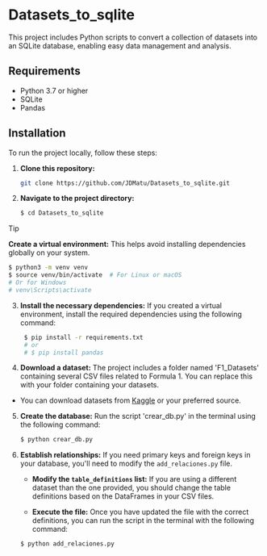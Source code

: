 # Datasets_to_sqlite
This project includes Python scripts to convert a collection of datasets into an SQLite database, enabling easy data management and analysis.

## Requirements
- Python 3.7 or higher
- SQLite
- Pandas

## Installation

To run the project locally, follow these steps:

1. **Clone this repository:**
   ```bash
   git clone https://github.com/JDMatu/Datasets_to_sqlite.git

2. **Navigate to the project directory:**
   ```bash
   $ cd Datasets_to_sqlite

> [!TIP]
> **Create a virtual environment:** This helps avoid installing dependencies globally on your system.
   ```bash
   $ python3 -m venv venv
   $ source venv/bin/activate  # For Linux or macOS
   # Or for Windows
   # venv\Scripts\activate
   ```

3. **Install the necessary dependencies:** If you created a virtual environment, install the required dependencies using the following command:

   ```bash
    $ pip install -r requirements.txt
    # or
    # $ pip install pandas

4. **Download a dataset:** The project includes a folder named 'F1_Datasets' containing several CSV files related to Formula 1. You can replace this with your folder containing your datasets.

- You can download datasets from [Kaggle](https://www.kaggle.com/) or your preferred source.

5. **Create the database:** Run the script 'crear_db.py' in the terminal using the following command:

    ```bash
    $ python crear_db.py

6. **Establish relationships:** If you need primary keys and foreign keys in your database, you'll need to modify the `add_relaciones.py` file.

   - **Modify the `table_definitions` list:** If you are using a different dataset than the one provided, you should change the table definitions based on the DataFrames in your CSV files.
    
   - **Execute the file:** Once you have updated the file with the correct definitions, you can run the script in the terminal with the following command:
   
   ```bash
   $ python add_relaciones.py